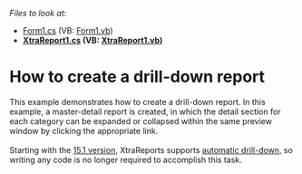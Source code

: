 <!-- default file list -->
*Files to look at*:

* [Form1.cs](./CS/Form1.cs) (VB: [Form1.vb](./VB/Form1.vb))
* **[XtraReport1.cs](./CS/XtraReport1.cs) (VB: [XtraReport1.vb](./VB/XtraReport1.vb))**
<!-- default file list end -->
# How to create a drill-down report


<p>This example demonstrates how to create a drill-down report. In this example, a master-detail report is created, in which the detail section for each category can be expanded or collapsed within the same preview window by clicking the appropriate link.<br><br>Starting with the <a href="https://www.devexpress.com/Subscriptions/New2015-1.xml?product=reporting">15.1 version</a>, XtraReports supports <a href="https://documentation.devexpress.com/#XtraReports/CustomDocument14956">automatic drill-down</a>, so writing any code is no longer required to accomplish this task.</p>

<br/>


